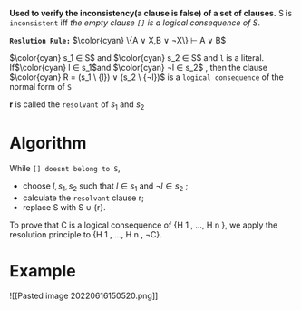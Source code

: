 **Used to verify the inconsistency(a clause is false) of a set of clauses.**
S is `inconsistent` iff *the empty clause `[]` is a logical consequence of S*.

**`Reslution Rule:`** $\color{cyan}  \{A ∨ X,B ∨ ¬X\} ⊢ A ∨ B$

$\color{cyan} s_1 ∈ S$ and $\color{cyan} s_2 ∈ S$ and `l` is a literal. If$\color{cyan}  l ∈ s_1$and $\color{cyan} ¬l ∈ s_2$ , then the clause $\color{cyan} R = (s_1 \ {l}) ∨ (s_2 \ {¬l})$ is a `logical consequence` of the normal form of `S`

**r** is called the `resolvant` of $s_1$ and $s_2$

# Algorithm
While `[] doesnt belong to S`,
- choose $l, s_1 ,s_2$ such that $l ∈ s_1$ and $¬l ∈ s_2$ ;
- calculate the `resolvant` clause r;
- replace S with S ∪ {r}.

To prove that C is a logical consequence of {H 1 , ..., H n }, we apply the resolution principle to {H 1 , ..., H n , ¬C}.

# Example
![[Pasted image 20220616150520.png]]
